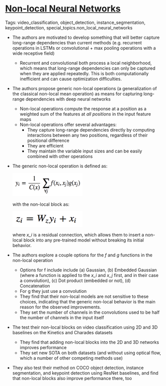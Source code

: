 # [Non-local Neural Networks](https://arxiv.org/abs/1711.07971)

Tags: video_classification, object_detection, instance_segmentation, keypoint_detection, special_topics.non_local_neural_networks

- The authors are motivated to develop something that will better capture long-range dependencies than current methods (e.g. recurrent operations in LSTMs or convolutional + max pooling operations with a wide receptive field)
    - Recurrent and convolutional both process a local neighborhood, which means that long-range dependencies can only be captured when they are applied repeatedly. This is both computationally inefficient and can cause optimization difficulties.
- The authors propose generic non-local operations (a generalization of the classical non-local mean operation) as means for capturing long-range dependencies with deep neural networks
    - Non-local operations compute the response at a position as a weighted sum of the features at *all positions* in the input feature maps
    - Non-local operations offer several advantages:
        - They capture long-range dependencies directly by computing interactions between any two positions, regardless of their positional difference
        - They are efficient
        - They maintain the variable input sizes and can be easily combined with other operations
- The generic non-local operation is defined as:

    <img src="./images/non_local_operation.png" width="225" height="75">

  with the non-local block as:
  
    <img src="./images/non_local_block.png" width="225" height="50">
  
  where *x_i* is a residual connection, which allows them to insert a non-local block into any pre-trained model without breaking its initial behavior.
  
- The authors explore a couple options for the *f* and *g* functions in the non-local operation
    - Options for f include include (a) Gaussian, (b) Embedded Gaussian (where a function is applied to the *x_i* and *x_j* first, and in their case a convolution), (c) Dot product (embedded or not), (d) Concatenation
    - For g they just use a convolution
    - They find that their non-local models are not sensitive to these choices, indicating that the generic non-local behavior is the main reason for the observed improvements.
    - They set the number of channels in the convolutions used to be half the number of channels in the input itself
- The test their non-local blocks on video classification using 2D and 3D baselines on the Kinetics and Charades datasets
    - They find that adding non-local blocks into the 2D and 3D networks improves performance
    - They set new SOTA on both datasets (and without using optical flow, which a number of other competing methods use)
- They also test their method on COCO object detection, instance segmentation, and keypoint detection using ResNet baselines, and find that non-local blocks also improve performance there, too
